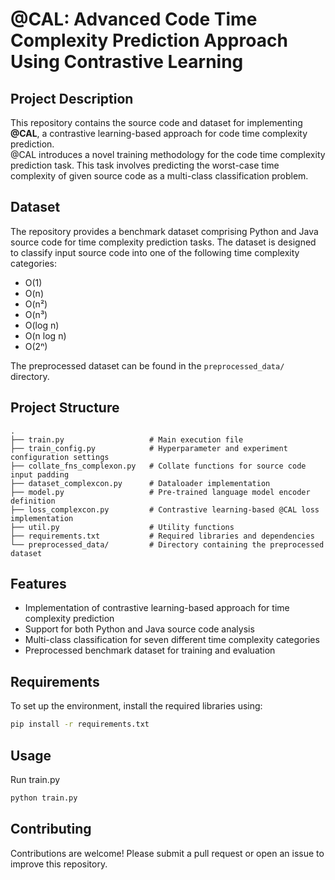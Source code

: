 # @CAL: Advanced Code Time Complexity Prediction Approach Using Contrastive Learning

## Project Description
This repository contains the source code and dataset for implementing **@CAL**, a contrastive learning-based approach for code time complexity prediction.  
@CAL introduces a novel training methodology for the code time complexity prediction task. This task involves predicting the worst-case time complexity of given source code as a multi-class classification problem.

## Dataset
The repository provides a benchmark dataset comprising Python and Java source code for time complexity prediction tasks. The dataset is designed to classify input source code into one of the following time complexity categories:
- O(1)
- O(n)
- O(n²)
- O(n³)
- O(log n)
- O(n log n)
- O(2ⁿ)

The preprocessed dataset can be found in the `preprocessed_data/` directory.

## Project Structure
```
.
├── train.py                   # Main execution file
├── train_config.py            # Hyperparameter and experiment configuration settings
├── collate_fns_complexon.py   # Collate functions for source code input padding
├── dataset_complexcon.py      # Dataloader implementation
├── model.py                   # Pre-trained language model encoder definition
├── loss_complexcon.py         # Contrastive learning-based @CAL loss implementation
├── util.py                    # Utility functions
├── requirements.txt           # Required libraries and dependencies
└── preprocessed_data/         # Directory containing the preprocessed dataset
```

## Features
- Implementation of contrastive learning-based approach for time complexity prediction
- Support for both Python and Java source code analysis
- Multi-class classification for seven different time complexity categories
- Preprocessed benchmark dataset for training and evaluation

## Requirements
To set up the environment, install the required libraries using:
```bash
pip install -r requirements.txt
```

## Usage
Run train.py
```bash
python train.py
```

## Contributing
Contributions are welcome! Please submit a pull request or open an issue to improve this repository.